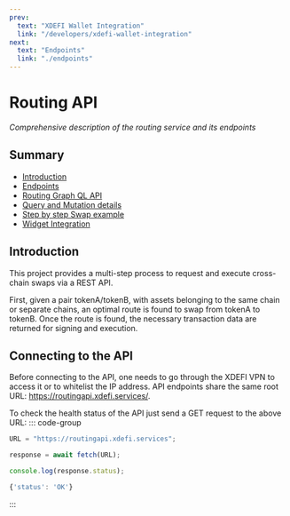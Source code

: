 ```yaml
---
prev:
  text: "XDEFI Wallet Integration"
  link: "/developers/xdefi-wallet-integration"
next:
  text: "Endpoints"
  link: "./endpoints"
---
```


# Routing API

_Comprehensive description of the routing service and its endpoints_

## Summary

- [Introduction](#introduction)
- [Endpoints](./endpoints)
- [Routing Graph QL API](./routing-graph-ql-api)
- [Query and Mutation details](./query-mutation-details)
- [Step by step Swap example](./swap-example)
- [Widget Integration](./widget-integration)

## Introduction

This project provides a multi-step process to request and execute cross-chain swaps via a REST API.

First, given a pair tokenA/tokenB, with assets belonging to the same chain or separate chains, an optimal route is found to swap from tokenA to tokenB. Once the route is found, the necessary transaction data are returned for signing and execution.

## Connecting to the API

Before connecting to the API, one needs to go through the XDEFI VPN to access it or to whitelist the IP address.
API endpoints share the same root URL: https://routingapi.xdefi.services/.

To check the health status of the API just send a GET request to the above URL:
::: code-group

```ts [Request]
URL = "https://routingapi.xdefi.services";

response = await fetch(URL);

console.log(response.status);
```

```ts [Response]
{'status': 'OK'}
```

:::
